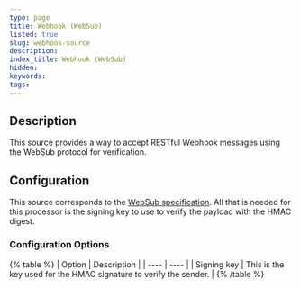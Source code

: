 ```yaml
---
type: page
title: Webhook (WebSub)
listed: true
slug: webhook-source
description: 
index_title: Webhook (WebSub)
hidden: 
keywords: 
tags: 
---
```


## Description

This source provides a way to accept RESTful Webhook messages using the WebSub protocol for verification.

## Configuration

This source corresponds to the [WebSub specification](https://www.w3.org/TR/websub/). All that is needed for this processor is the signing key to use to verify the payload with the HMAC digest.

### Configuration Options

{% table %}
| Option | Description | 
| ---- | ---- | 
| Signing key | This is the key used for the HMAC signature to verify the sender. | 
{% /table %}